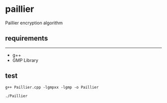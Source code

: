 # paillier
Paillier encryption algorithm

## requirements
---
* g++
* GMP Library

## test
`g++ Paillier.cpp -lgmpxx -lgmp -o Paillier`

`./Paillier`